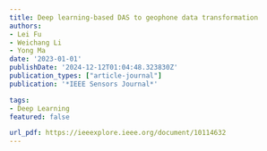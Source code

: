 ```yaml
---
title: Deep learning-based DAS to geophone data transformation
authors:
- Lei Fu
- Weichang Li
- Yong Ma
date: '2023-01-01'
publishDate: '2024-12-12T01:04:48.323830Z'
publication_types: ["article-journal"]
publication: '*IEEE Sensors Journal*'

tags:
- Deep Learning
featured: false

url_pdf: https://ieeexplore.ieee.org/document/10114632
---
```

